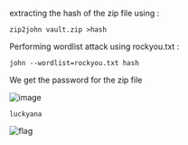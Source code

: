 extracting the hash of the zip file using : 

```
zip2john vault.zip >hash
```

Performing wordlist attack using rockyou.txt : 

```
john --wordlist=rockyou.txt hash
```

We get the password for the zip file

![image](https://github.com/fodhil-ben/alphabit_mini_ctf/assets/123596322/76139f72-ab67-490b-a508-78fc4c9efa6c)


```
luckyana
```


![flag](https://github.com/fodhil-ben/alphabit_mini_ctf/assets/123596322/6a345185-8d2d-4d53-8316-2c62608b431a)
